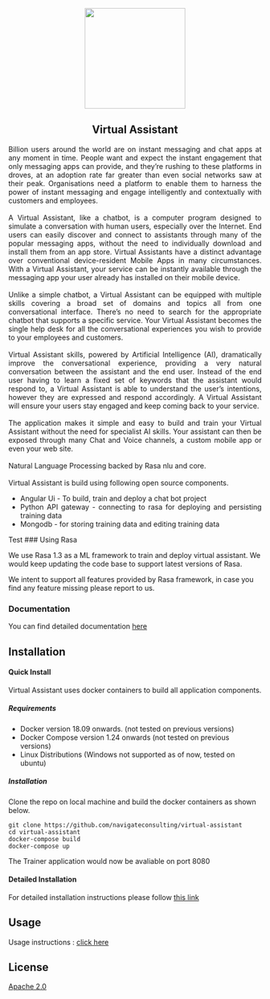 <p align="center">
  <img src="/docs/assets/trainer.svg" width="200" height="200"/>
</p>

<div align="center" >
  <p><h2>Virtual Assistant</h2></p>
</div>
<div style="text-align: justify; text-justify: inter-word;">
Billion users around the world are on instant messaging and chat apps at any moment in time. People want and expect the instant engagement that only messaging apps can provide, and they’re rushing to these platforms in droves, at an adoption rate far greater than even social networks saw at their peak. Organisations need a platform to enable them to harness the power of instant messaging and engage intelligently and contextually with customers and employees.
</div>
<br />
<div style="text-align: justify; text-justify: inter-word;">
A Virtual Assistant, like a chatbot, is a computer program designed to simulate a conversation with human users, especially over the Internet. End users can easily discover and connect to assistants through many of the popular messaging apps, without the need to individually download and install them from an app store. Virtual Assistants have a distinct advantage over conventional device-resident Mobile Apps in many circumstances. With a Virtual Assistant, your service can be instantly available through the messaging app your user already has installed on their mobile device.
</div>
<br />
<div style="text-align: justify; text-justify: inter-word;">
Unlike a simple chatbot, a Virtual Assistant can be equipped with multiple skills covering a broad set of domains and topics all from one conversational interface. There’s no need to search for the appropriate chatbot that supports a specific service. Your Virtual Assistant becomes the single help desk for all the conversational experiences you wish to provide to your employees and customers.
</div>
<br />
<div style="text-align: justify; text-justify: inter-word;">
Virtual Assistant skills, powered by Artificial Intelligence (AI), dramatically improve the conversational experience, providing a very natural conversation between the assistant and the end user. Instead of the end user having to learn a fixed set of keywords that the assistant would respond to, a Virtual Assistant is able to understand the user’s intentions, however they are expressed and respond accordingly. A Virtual Assistant will ensure your users stay engaged and keep coming back to your service.
</div>
<br />
<div style="text-align: justify; text-justify: inter-word;">
The application makes it simple and easy to build and train your Virtual Assistant without the need for specialist AI skills. Your assistant can then be exposed through many Chat and Voice channels, a custom mobile app or even your web site.
</div>
<br />
<div style="text-align: justify; text-justify: inter-word;">
Natural Language Processing backed by Rasa nlu and core.
</div>
<br />
<div style="text-align: justify; text-justify: inter-word;">
Virtual Assistant is build using following open source components.

- Angular Ui - To build, train and deploy a chat bot project
- Python API gateway - connecting to rasa for deploying and persisting training data
- Mongodb - for storing training data and editing training data
</div>
Test
### Using Rasa  

We use Rasa 1.3 as a ML framework to train and deploy virtual assistant.
We would keep updating the code base to support latest versions of Rasa.

We intent to support all features provided by Rasa framework, in case you find any feature missing please report to us.


### Documentation

You can find detailed documentation [here](https://navigateconsulting.github.io/virtual-assistant/)

## Installation

#### Quick Install

Virtual Assistant uses docker containers to build all application components.

##### Requirements
   - Docker version 18.09 onwards. (not tested on previous versions)
   - Docker Compose version 1.24 onwards (not tested on previous versions)
   - Linux Distributions (Windows not supported as of now, tested on ubuntu)

##### Installation

Clone the repo on local machine and build the docker containers as shown below.

    git clone https://github.com/navigateconsulting/virtual-assistant
    cd virtual-assistant
    docker-compose build
    docker-compose up  

The Trainer application would now be avaliable on port 8080

#### Detailed Installation

   For detailed installation instructions please follow [this link](docs/installation/Readme.md)

## Usage
   Usage instructions : [click here](docs/usage/Readme.md)

## License

[Apache 2.0](LICENSE)
